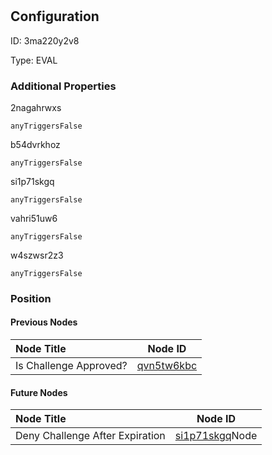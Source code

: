# 
## Configuration
ID:  3ma220y2v8

Type: EVAL 







### Additional Properties
2nagahrwxs
```string 
anyTriggersFalse
```


b54dvrkhoz
```string 
anyTriggersFalse
```


si1p71skgq
```string 
anyTriggersFalse
```


vahri51uw6
```string 
anyTriggersFalse
```


w4szwsr2z3
```string 
anyTriggersFalse
```





### Position

#### Previous Nodes
| Node Title | Node ID |
| :------------- | ------------ |
| Is Challenge Approved? | [qvn5tw6kbc](./qvn5tw6kbc.md) | 
 
 #### Future Nodes
| Node Title | Node ID |
| :------------- | ------------ |
| Deny Challenge After Expiration |[si1p71skgq](./si1p71skgq.md)Node |[i8unidj14v](./i8unidj14v.md) | 